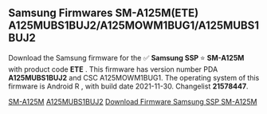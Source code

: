 <h2>Samsung Firmwares SM-A125M(ETE) A125MUBS1BUJ2/A125MOWM1BUG1/A125MUBS1BUJ2</h2>
Download the Samsung firmware for the ✅ <strong>Samsung SSP </strong> ⭐ <strong>SM-A125M</strong> with product code <strong>ETE</strong> . This firmware has version number PDA <strong>A125MUBS1BUJ2</strong> and CSC A125MOWM1BUG1. The operating system of this firmware is Android R , with build date 2021-11-30. Changelist <strong>21578447</strong>.


[SM-A125M](https://samfirm.shop/samsung/model/SM-A125M)
[A125MUBS1BUJ2](https://samfirm.shop/samsung/pda/A125MUBS1BUJ2)
[Download Firmware Samsung SSP SM-A125M](https://samfirm.shop/samsung/firmware/478586)
